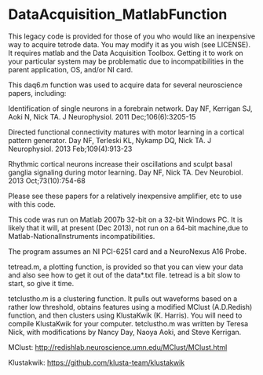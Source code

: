 DataAcquisition_MatlabFunction
===============

This legacy code is provided for those of you who would like an inexpensive way to acquire tetrode data. 
You may modify it as you wish (see LICENSE). It requires matlab and the Data Acquisition Toolbox.
Getting it to work on your particular system may be problematic due to incompatibilities in the parent application, 
OS, and/or NI card.

This daq6.m function was used to acquire data for several neuroscience papers, including:

Identification of single neurons in a forebrain network.
Day NF, Kerrigan SJ, Aoki N, Nick TA.
J Neurophysiol. 2011 Dec;106(6):3205-15

Directed functional connectivity matures with motor learning in a cortical pattern generator.
Day NF, Terleski KL, Nykamp DQ, Nick TA.
J Neurophysiol. 2013 Feb;109(4):913-23

Rhythmic cortical neurons increase their oscillations and sculpt basal ganglia signaling during motor learning.
Day NF, Nick TA.
Dev Neurobiol. 2013 Oct;73(10):754-68

Please see these papers for a relatively inexpensive amplifier, etc to use with this code.

This code was run on Matlab 2007b 32-bit on a 32-bit Windows PC.  It is likely that it will, at present (Dec 2013),
not run on a 64-bit machine,due to Matlab-NationalInstruments incompatibilities.

The program assumes an NI PCI-6251 card and a NeuroNexus A16 Probe.

tetread.m, a plotting function, is provided so that you can view your data and also see how to get it out of the data*.txt file.
tetread is a bit slow to start, so give it time.

tetclustho.m is a clustering function. It pulls out waveforms based on a rather low threshold, obtains features using a modified MClust (A.D.Redish) function, and then clusters using KlustaKwik (K. Harris). You will need to compile KlustaKwik for your computer. tetclustho.m was written by Teresa Nick, with modifications by Nancy Day, Naoya Aoki, and Steve Kerrigan.

MClust:
http://redishlab.neuroscience.umn.edu/MClust/MClust.html

Klustakwik:
https://github.com/klusta-team/klustakwik





